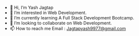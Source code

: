 - 👋 Hi, I’m Yash Jagtap
- 👀 I’m interested in Web Development.
- 🌱 I’m currently learning A Full Stack Development Bootcamp.
- 💞️ I’m looking to collaborate on Web Development.
- 📫 How to reach me Email : Jagtapyash9977@gmail.com

<!---
iamyash9977/iamyash9977 is a ✨ special ✨ repository because its `README.md` (this file) appears on your GitHub profile.
You can click the Preview link to take a look at your changes.
--->
